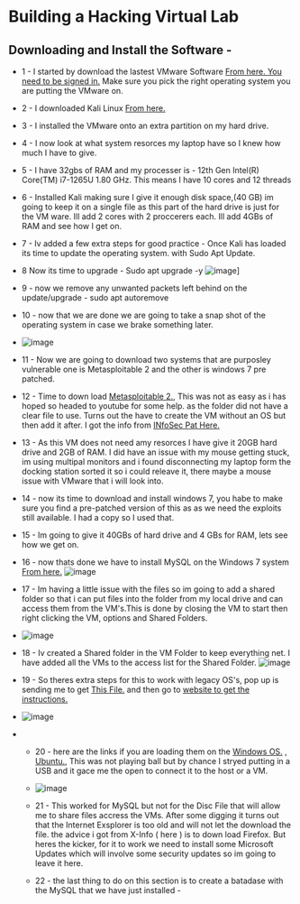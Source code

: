 # Building a Hacking Virtual Lab
## Downloading and Install the Software - 

- 1 - I started by download the lastest VMware Software <a href="https://support.broadcom.com/group/ecx/productdownloads?subfamily=VMware%20Workstation%20Pro">From here. You need to be signed in.</a> Make sure you pick the right operating system you are putting the VMware on. 
- 2 - I downloaded Kali Linux <a href="https://www.kali.org/get-kali/#kali-installer-images">From here.</a>
- 3 - I installed the VMware onto an extra partition on my hard drive.
- 4 - I now look at what system resorces my laptop have so I knew how much I have to give.
- 5 - I have 32gbs of RAM and my processer is - 12th Gen Intel(R) Core(TM) i7-1265U   1.80 GHz. This means I have 10 cores and 12 threads
- 6 - Installed Kali making sure I give it enough disk space,(40 GB) im going to keep it on a single file as this part of the hard drive is just for the VM ware. Ill add 2 cores with 2 proccerers each. Ill add 4GBs of RAM and see how I get on.
- 7 - Iv added a few extra steps for good practice - Once Kali has loaded its time to update the operating system. with Sudo Apt Update.
- 8 Now its time to upgrade - Sudo apt upgrade -y
![image](https://github.com/user-attachments/assets/9abc75b4-3ffb-4a78-a1a9-da40249d10b8)]
- 9 - now we remove any unwanted packets left behind on the update/upgrade - sudo apt autoremove
- 10 - now that we are done we are going to take a snap shot of the operating system in case we brake something later.
- ![image](https://github.com/user-attachments/assets/c63d77f8-f2ec-45b2-9a63-171c95a262fa)

- 11 - Now we are going to download two systems that are purposley vulnerable one is Metasploitable 2 and the other is windows 7 pre patched. 
- 12 - Time to down load <a href="https://sourceforge.net/projects/Metasploitable/">Metasploitable 2.</a>, This was not as easy as i has hoped so headed to youtube for some help. as the folder did not have a clear file to use. Turns out the have to create the VM without an OS but then add it after. I got the info from <a href="https://www.youtube.com/watch?v=5F7j2E94p9Y">INfoSec Pat Here.</a>

- 13 - As this VM does not need amy resorces I have give it 20GB hard drive and 2GB of RAM. I did have an issue with my mouse getting stuck, im using multipal monitors and i found disconnecting my laptop form the docking station sorted it so i could releave it, there maybe a mouse issue with VMware that i will look into.
- 14 - now its time to download and install windows 7, you habe to make sure you find a pre-patched version of this as as we need the exploits still available. I had a copy so I used that.
- 15 - Im going to give it 40GBs of hard drive and 4 GBs for RAM, lets see how we get on.
- 16 - now thats done we have to install MySQL on the Windows 7 system <a href="http://www.oldversion.com/windows/mysql-community-server-5-5-15">From here.</a>
![image](https://github.com/user-attachments/assets/7156e84a-1b22-4ef5-917e-6be71e8d21bd)
- 17 - Im having a little issue with the files so im going to add a shared folder so that i can put files into the folder from my local drive and can access them from the VM's.This is done by closing the VM to start then right clicking the VM, options and Shared Folders. 
- ![image](https://github.com/user-attachments/assets/a551baef-0854-4fc1-b9ef-7937ba59f975)

- 18 - Iv created a Shared folder in the VM Folder to keep everything net. I have added all the VMs to the access list for the Shared Folder. 
![image](https://github.com/user-attachments/assets/6e56b9f2-5cdc-49c8-ad74-6cb6fdbd1040)

- 19 - So theres extra steps for this to work with legacy OS's, pop up is sending me to get <a href=" https://packages-prod.broadcom.com/tools/frozen/linux/linux.iso">This File.</a>  and then go to <a href="https://knowledge.broadcom.com/external/article?legacyId=1014294">website to get the instructions.
- </a>![image](https://github.com/user-attachments/assets/9a7e7be9-6e5f-4659-a6a4-7c36c20b23ab)
- - 20 - here are the links if you are loading them on the <a href="https://knowledge.broadcom.com/external/article?articleId=376237"> Windows OS.</a> , <a href="https://knowledge.broadcom.com/external/article/315313"> Ubuntu.</a>, This was not playing ball but by chance I stryed putting in a USB and it gace me the open to connect it to the host or a VM.  
  - ![image](https://github.com/user-attachments/assets/8c1bd260-68ad-4f6d-a0ac-78ec6c5e9acb)
 
  - 21 - This worked for MySQL but not for the Disc File that will allow me to share files accress the VMs. After some digging it turns out that the Internet Exsplorer is too old and will not let the download the file. the advice i got from X-Info ( here ) is to down load Firefox. But heres the kicker, for it to work we need to install some Microsoft Updates which will involve some security updates so im going to leave it here.
  - 22 - the last thing to do on this section is to create a batadase with the MySQL that we have just installed - 






